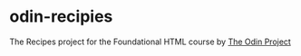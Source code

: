 # odin-recipies
The Recipes project for the Foundational HTML course by [The Odin Project](https://www.theodinproject.com/)
